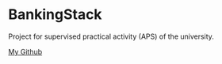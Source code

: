 # BankingStack

 Project for supervised practical activity (APS) of the university.

[My Github](https://github.com/jpdante)